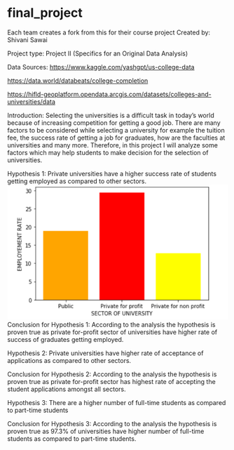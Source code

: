 # final_project
Each team creates a fork from this for their course project
Created by: Shivani Sawai

Project type: Project II (Specifics for an Original Data Analysis)

Data Sources:
https://www.kaggle.com/yashgpt/us-college-data

https://data.world/databeats/college-completion

https://hifld-geoplatform.opendata.arcgis.com/datasets/colleges-and-universities/data

Introduction:
Selecting the universities is a difficult task in today’s world because of increasing competition for getting a good job. There are many factors to be considered while selecting a university for example the tuition fee, the success rate of getting a job for graduates, how are the faculties at universities and many more. Therefore, in this project I will analyze some factors which may help students to make decision for the selection of universities.

Hypothesis 1: Private universities have a higher success rate of students getting employed as compared to other sectors.
![](Screenshot%20(2).png)
Conclusion for Hypothesis 1: According to the analysis the hypothesis is proven true as private for-profit sector of universities have higher rate of success of graduates getting employed.

Hypothesis 2: Private universities have higher rate of acceptance of applications as compared to other sectors.
 
Conclusion for Hypothesis 2: According to the analysis the hypothesis is proven true as private for-profit sector has highest rate of accepting the student applications amongst all sectors.

Hypothesis 3: There are a higher number of full-time students as compared to part-time students
 
Conclusion for Hypothesis 3: According to the analysis the hypothesis is proven true as 97.3% of universities have higher number of full-time students as compared to part-time students.
